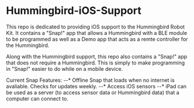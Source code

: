 # Hummingbird-iOS-Support

This repo is dedicated to providing iOS support to the Hummingbird Robot Kit. 
It contains a "Snap!" app that allows a Hummingbird with a BLE module to be programmed as well as a Demo app that acts as a remte controller for the Hummingbird.

Along with the Hummingbird support, this repo also contains a "Snap!" app that does not require a Hummingbird. This is simply to make programming in "Snap!" easier to do while on a mobile device.

Current Snap Features: 
--* Offline Snap that loads when no internet is avaliable. Checks for updates weekly. 
--* Access iOS sensors 
--* iPad can be used as a server (to access sensor data or Hummingbird data) that a computer can connect to.
